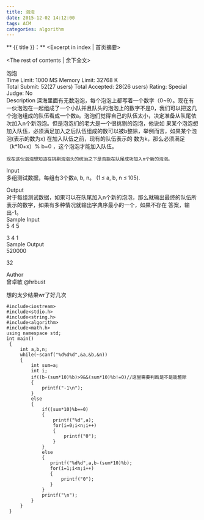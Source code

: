 ```yaml
---
title: 泡泡
date: 2015-12-02 14:12:00
tags: ACM
categories: algorithm
---
```


** {{ title }}：** <Excerpt in index | 首页摘要>
<!-- more -->
<The rest of contents | 余下全文>

泡泡   
Time Limit: 1000 MS	Memory Limit: 32768 K   
Total Submit: 52(27 users)	Total Accepted: 28(26 users)	Rating:	Special Judge: No   
Description
深海里面有无数泡泡，每个泡泡上都写着一个数字（0~9）。现在有一伙泡泡在一起组成了一个小队并且队头的泡泡上的数字不是0，我们可以把这几   个泡泡组成的队伍看成一个数a。泡泡们觉得自己的队伍太小，决定准备从队尾依次加入n个新泡泡。但是泡泡们的老大是一个很挑剔的泡泡，他说如   果某个泡泡想加入队伍，必须满足加入之后队伍组成的数可以被b整除，举例而言，如果某个泡泡(表示的数为x) 在加入队伍之前，现有的队伍表示的   数为k，那么必须满足（k*10+x）% b=0 ，这个泡泡才能加入队伍。   

    现在这伙泡泡想知道在挑剔泡泡头的统治之下是否能在队尾成功加入n个新的泡泡。   

Input   
多组测试数据，每组有3个数a, b, n。 (1 ≤ a, b, n ≤ 105).   
 

Output   
对于每组测试数据，如果可以在队尾加入n个新的泡泡，那么就输出最终的队伍所表示的数字，如果有多种情况就输出字典序最小的一个，如果不存在   答案，输出-1。   
Sample Input   
5 4 5   

3 4 1   
Sample Output   
520000   

32   

Author   
曾卓敏 @hrbust   

 想的太少结果wr了好几次   
```
#include<iostream>
#include<stdio.h>
#include<string.h>
#include<algorithm>
#include<math.h>
using namespace std;
int main()
 {
     int a,b,n;
     while(~scanf("%d%d%d",&a,&b,&n))
     {
         int sum=a;
         int i;
         if((b-(sum*10)%b)>9&&(sum*10)%b!=0)//这里需要判断是不是能整除
         {
             printf("-1\n");
         }
         else
         {
             if((sum*10)%b==0)
             {
                 printf("%d",a);
                 for(i=0;i<n;i++)
                 {
                     printf("0");
                 }
             }
             else
             {
                printf("%d%d",a,b-(sum*10)%b);
                for(i=1;i<n;i++)
                {
                    printf("0");
                }
             }
             printf("\n");
         }
     }
 }
```
